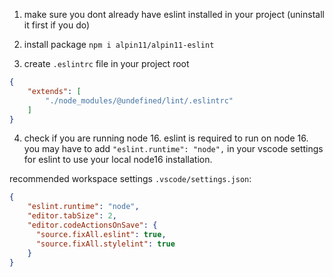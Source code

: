 1. make sure you dont already have eslint installed in your project (uninstall it first if you do)

2. install package `npm i alpin11/alpin11-eslint`

3. create `.eslintrc` file in your project root
```json
{
    "extends": [
        "./node_modules/@undefined/lint/.eslintrc"
    ]
}
```

4. check if you are running node 16. eslint is required to run on node 16.
you may have to add `"eslint.runtime": "node",` in your vscode settings for eslint to use your local node16 installation.

recommended workspace settings `.vscode/settings.json`:
```json
{
    "eslint.runtime": "node",
    "editor.tabSize": 2,
    "editor.codeActionsOnSave": {
      "source.fixAll.eslint": true,
      "source.fixAll.stylelint": true
    }
}
```
